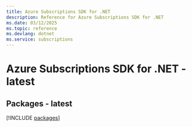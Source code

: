 ```yaml
---
title: Azure Subscriptions SDK for .NET
description: Reference for Azure Subscriptions SDK for .NET
ms.date: 03/12/2025
ms.topic: reference
ms.devlang: dotnet
ms.service: subscriptions
---
```

# Azure Subscriptions SDK for .NET - latest
## Packages - latest
[!INCLUDE [packages](subscriptions-index.md)]